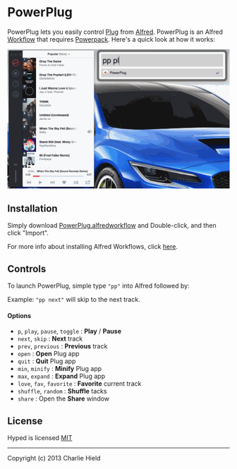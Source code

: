 # PowerPlug

PowerPlug lets you easily control [Plug](http://www.plugformac.com/) from [Alfred](http://www.alfredapp.com/). PowerPlug is an Alfred [Workflow](http://support.alfredapp.com/workflows) that requires [Powerpack](http://www.alfredapp.com/powerpack/). Here's a quick look at how it works:

![Demo](images/pp_demo.gif)

## Installation

Simply download [PowerPlug.alfredworkflow](https://github.com/stursby/PowerPlug/blob/master/PowerPlug.alfredworkflow?raw=true) and Double-click, and then click "Import".

For more info about installing Alfred Workflows, click [here](http://support.alfredapp.com/workflows:installing).

## Controls

To launch PowerPlug, simple type `"pp"` into Alfred followed by:

Example: `"pp next"` will skip to the next track.

#### Options

- `p`, `play`, `pause`, `toggle` : **Play** / **Pause**
- `next`, `skip` : **Next** track
- `prev`, `previous` : **Previous** track
- `open` : **Open** Plug app
- `quit` : **Quit** Plug app
- `min`, `minify` : **Minify** Plug app
- `max`, `expand` : **Expand** Plug app
- `love`, `fav`, `favorite` : **Favorite** current track
- `shuffle`, `random` : **Shuffle** tacks
- `share` : Open the **Share** window 

## License

Hyped is licensed [MIT](http://opensource.org/licenses/MIT)

* * *

Copyright (c) 2013 Charlie Hield
